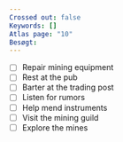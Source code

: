 ```yaml
---
Crossed out: false
Keywords: []
Atlas page: "10"
Besøgt:
---
```

- [ ] Repair mining equipment
- [ ] Rest at the pub
- [ ] Barter at the trading post
- [ ] Listen for rumors
- [ ] Help mend instruments
- [ ] Visit the mining guild
- [ ] Explore the mines
